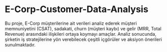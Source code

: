 # E-Corp-Customer-Data-Analysis
Bu proje, E-Corp müşterilerine ait verileri analiz ederek müşteri memnuniyetini (CSAT), sadakati, churn (müşteri kaybı) ve gelir (MRR, Total Revenue) arasındaki ilişkileri ortaya koymayı amaçlar. Analiz sonucunda, şirketin iş stratejilerine yön verebilecek çeşitli içgörüler ve aksiyon önerileri sunulmaktadır.
